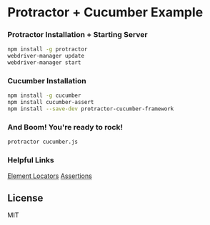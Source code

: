 # Protractor + Cucumber Example

### Protractor Installation + Starting Server

```sh
npm install -g protractor
webdriver-manager update
webdriver-manager start
```

### Cucumber Installation

```sh
npm install -g cucumber
npm install cucumber-assert
npm install --save-dev protractor-cucumber-framework
```

### And Boom! You're ready to rock!

```sh
protractor cucumber.js
```

### Helpful Links
[Element Locators](https://github.com/angular/protractor/blob/master/docs/locators.md)
[Assertions](https://github.com/djungowski/cucumber-assert)

License
----

MIT

